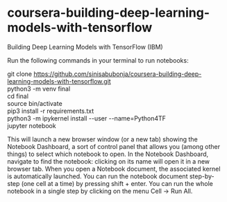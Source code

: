 # coursera-building-deep-learning-models-with-tensorflow
Building Deep Learning Models with TensorFlow (IBM)

Run the following commands in your terminal to run notebooks: 

git clone https://github.com/sinisabubonja/coursera-building-deep-learning-models-with-tensorflow.git \
python3 -m venv final \
cd final \
source bin/activate \
pip3 install -r requirements.txt \
python3 -m ipykernel install --user --name=Python4TF \
jupyter notebook 

This will launch a new browser window (or a new tab) showing the Notebook Dashboard, a sort of control panel that allows you (among other things) to select which notebook to open. In the Notebook Dashboard, navigate to find the notebook: clicking on its name will open it in a new browser tab. When you open a Notebook document, the associated kernel is automatically launched. You can run the notebook document step-by-step (one cell at a time) by pressing shift + enter. You can run the whole notebook in a single step by clicking on the menu Cell -> Run All.
